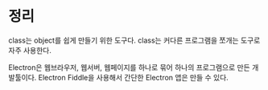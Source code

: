 # 정리

class는 object를 쉽게 만들기 위한 도구다.
class는 커다른 프로그램을 쪼개는 도구로 자주 사용한다.

Electron은 웹브라우저, 웹서버, 웹페이지를 하나로 묶어 하나의 프로그램으로 만든 개발툴이다.
Electron Fiddle을 사용해서 간단한 Electron 앱은 만들 수 있다.

